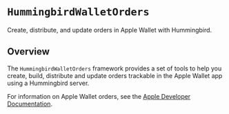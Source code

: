# ``HummingbirdWalletOrders``

Create, distribute, and update orders in Apple Wallet with Hummingbird.

## Overview

The `HummingbirdWalletOrders` framework provides a set of tools to help you create, build, distribute and update orders trackable in the Apple Wallet app using a Hummingbird server.

For information on Apple Wallet orders, see the [Apple Developer Documentation](https://developer.apple.com/documentation/walletorders).